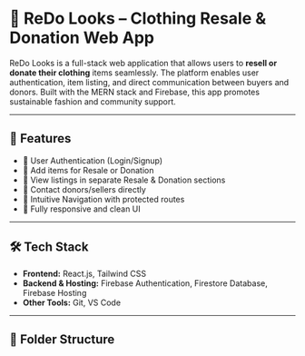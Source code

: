 # 👕 ReDo Looks – Clothing Resale & Donation Web App

ReDo Looks is a full-stack web application that allows users to **resell or donate their clothing** items seamlessly. The platform enables user authentication, item listing, and direct communication between buyers and donors. Built with the MERN stack and Firebase, this app promotes sustainable fashion and community support.

---

## 🚀 Features

- 🔐 User Authentication (Login/Signup)
- 👕 Add items for Resale or Donation
- 📄 View listings in separate Resale & Donation sections
- 💬 Contact donors/sellers directly
- 🧭 Intuitive Navigation with protected routes
- 📱 Fully responsive and clean UI

---

## 🛠️ Tech Stack

- **Frontend:** React.js, Tailwind CSS
- **Backend & Hosting:** Firebase Authentication, Firestore Database, Firebase Hosting
- **Other Tools:** Git, VS Code

---

## 📂 Folder Structure

